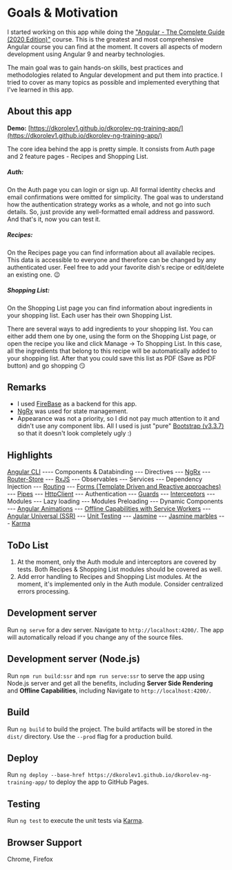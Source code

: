 # Goals & Motivation

I started working on this app while doing the ["Angular - The Complete Guide (2020 Edition)"](https://www.udemy.com/course/the-complete-guide-to-angular-2/) course. This is the greatest and most comprehensive Angular course you can find at the moment. It covers all aspects of modern development using Angular 9 and nearby technologies.

<p>The main goal was to gain hands-on skills, best practices and methodologies related to Angular development and put them into practice. I tried to cover as many topics as possible and implemented everything that I've learned in this app.</p>

## About this app

**Demo:** [https://dkorolev1.github.io/dkorolev-ng-training-app/](https://dkorolev1.github.io/dkorolev-ng-training-app/)

The core idea behind the app is pretty simple. It consists from Auth page and 2 feature pages - Recipes and Shopping List.

##### Auth:
On the Auth page you can login or sign up. All formal identity checks and email confirmations were omitted for simplicity. The goal was to understand how the authentication strategy works as a whole, and not go into such details. So, just provide any well-formatted email address and password. And that's it, now you can test it.

##### Recipes:
On the Recipes page you can find information about all available recipes. This data is accessible to everyone and therefore can be changed by any authenticated user. Feel free to add your favorite dish's recipe or edit/delete an existing one. :wink:

##### Shopping List:
On the Shopping List page you can find information about ingredients in your shopping list. Each user has their own Shopping List. 

There are several ways to add ingredients to your shopping list. You can either add them one by one, using the form on the Shopping List page, or open the recipe you like and click Manage -> To Shopping List. In this case, all the ingredients that belong to this recipe will be automatically added to your shopping list. After that you could save this list as PDF (Save as PDF button) and go shopping :smirk:


## Remarks

- I used [FireBase](https://firebase.google.com/) as a backend for this app.
- [NgRx](https://ngrx.io/) was used for state management.
- Appearance was not a priority, so I did not pay much attention to it and didn't use any component libs. All I used is just "pure" [Bootstrap (v3.3.7)](https://getbootstrap.com/) so that it doesn't look completely ugly :)

## Highlights

[Angular CLI](https://cli.angular.io/) ---- Components & Databinding --- Directives --- [NgRx](https://ngrx.io/) --- [Router-Store](https://ngrx.io/guide/router-store) --- [RxJS](https://rxjs-dev.firebaseapp.com/) --- Observables --- Services --- Dependency Injection --- [Routing](https://angular.io/guide/router) --- [Forms (Template Driven and Reactive approaches)](https://angular.io/guide/forms-overview) --- [Pipes](https://angular.io/guide/pipes) --- [HttpClient](https://angular.io/tutorial/toh-pt6) --- Authentication --- [Guards](https://angular.io/api/router/CanActivate) --- [Interceptors](https://angular.io/api/common/http/HttpInterceptor) --- Modules --- Lazy loading --- Modules Preloading --- Dynamic Components --- [Angular Animations](https://angular.io/api/animations) --- [Offline Capabilities with Service Workers](https://angular.io/guide/service-worker-intro) --- [Angular Universal (SSR)](https://angular.io/guide/universal) --- [Unit Testing](https://angular.io/guide/testing) --- [Jasmine](https://jasmine.github.io/) --- [Jasmine marbles](https://www.npmjs.com/package/jasmine-marbles) --- [Karma](https://karma-runner.github.io/latest/index.html)

## ToDo List

1. At the moment, only the Auth module and interceptors are covered by tests. Both Recipes & Shopping List modules should be covered as well.
2. Add error handling to Recipes and Shopping List modules. At the moment, it's implemented only in the Auth module. Consider centralized errors processing.

## Development server

Run `ng serve` for a dev server. Navigate to `http://localhost:4200/`. The app will automatically reload if you change any of the source files.

## Development server (Node.js)

Run `npm run build:ssr` and `npm run serve:ssr` to serve the app using Node.js server and get all the benefits, including **Server Side Rendering** and **Offline Capabilities**, including Navigate to `http://localhost:4200/`.

## Build

Run `ng build` to build the project. The build artifacts will be stored in the `dist/` directory. Use the `--prod` flag for a production build.

## Deploy

Run `ng deploy --base-href https://dkorolev1.github.io/dkorolev-ng-training-app/` to deploy the app to GitHub Pages.

## Testing

Run `ng test` to execute the unit tests via [Karma](https://karma-runner.github.io).

## Browser Support

Chrome, Firefox